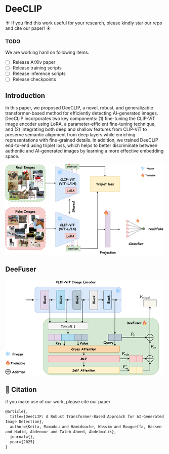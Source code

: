 # DeeCLIP

☀️ If you find this work useful for your research, please kindly star our repo and cite our paper! ☀️

### TODO
We are working hard on following items.

- [ ] Release ArXiv paper
- [ ] Release training scripts
- [ ] Release inference scripts
- [ ] Release checkpoints

## Introduction

In this paper, we proposed DeeCLIP, a novel, robust, and generalizable transformer-based method for efficiently detecting AI-generated images. DeeCLIP incorporates two key components: (1) fine-tuning the CLIP-ViT image encoder using LoRA, a parameter-efficient fine-tuning technique, and (2) integrating both deep and shallow features from CLIP-ViT to preserve semantic alignment from deep layers while enriching representations with fine-grained details. In addition, we trained DeeCLIP end-to-end using triplet loss, which helps to better discriminate between authentic and AI-generated images by learning a more effective embedding space.

![assets/approach.png](assets/DeeCLIP3.png)


## DeeFuser

![assets/LowRank.png](assets/DeeFuser2.png)






## :book: Citation
if you make use of our work, please cite our paper
```
@article{,
  title={DeeCLIP: A Robust Transformer-Based Approach for AI-Generated Image Detection},
  author={Keita, Mamadou and Hamidouche, Wassim and Bougueffa, Hassen and Hadid, Abdenour and Taleb-Ahmed, Abdelmalik},
  journal={},
  year={2025}
}
```
